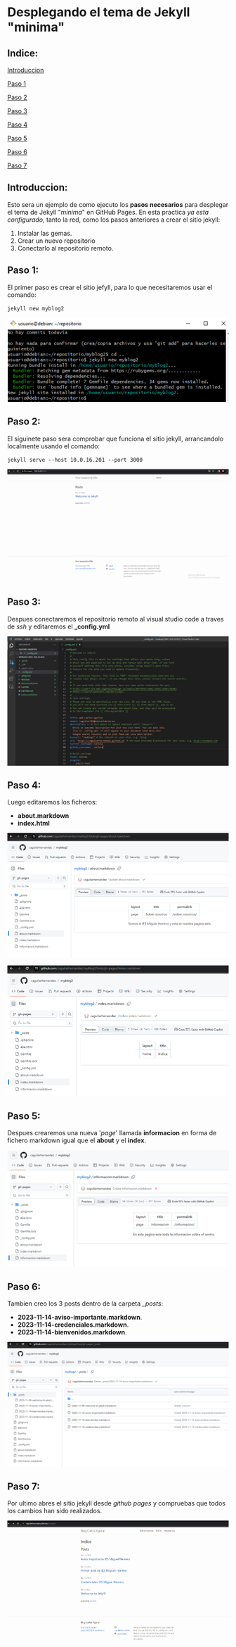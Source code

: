 # Desplegando el tema de Jekyll "minima"

## Indice:

[Introduccion](#introduccion)

[Paso 1](#paso-1)

[Paso 2](#paso-2)

[Paso 3](#paso-3)

[Paso 4](#paso-4)

[Paso 5](#paso-5)

[Paso 6](#paso-6)

[Paso 7](#paso-7)

## Introduccion:

  Esto sera un ejemplo de como ejecuto los **pasos necesarios** para desplegar el tema de Jekyll "*minima*" en GitHub Pages. En esta practica *ya esta configurado*, tanto la red, como los pasos anteriores a crear el sitio 
  jekyll:

1. Instalar las gemas.
1. Crear un nuevo repositorio
1. Conectarlo al repositorio remoto.

## Paso 1:

  El primer paso es crear el sitio jefyll, para lo que necesitaremos usar el comando:  
    
```
jekyll new myblog2
```

![Paso 1](/jekyll3.png)

## Paso 2:

  El siguinete paso sera comprobar que funciona el sitio jekyll, arrancandolo localmente usando el comando:
  
```
jekyll serve --host 10.0.16.201 --port 3000
```

![Paso 2](/jekyll13.png)

## Paso 3:

  Despues conectaremos el repositorio remoto al visual studio code a traves de *ssh* y editaremos el **_config.yml** 

![Paso 3](/jekyll12.png)

## Paso 4:

  Luego editaremos los ficheros:
+ **about.markdown**
+ **index.html**

![Paso 4.1](/jekyll7.png)

![Paso 4.2](/jekyll8.png)

## Paso 5:

  Despues crearemos una nueva '*page*' llamada **informacion** en forma de fichero markdown igual que el **about** y el **index**.

![Paso 5](/jekyll9.png)

## Paso 6:

  Tambien creo los 3 posts dentro de la carpeta *_posts*:
+ **2023-11-14-aviso-importante.markdown**.
+ **2023-11-14-credenciales.markdown**.
+ **2023-11-14-bienvenidos.markdown**.

![Paso 6](/jekyll10.png)

## Paso 7:

  Por ultimo abres el sitio jekyll desde *github pages* y compruebas que todos los cambios han sido realizados.

![Paso 7](/jekyll11.png)
